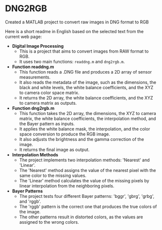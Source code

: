 # DNG2RGB
Created a MATLAB project to convert raw images in DNG format to RGB

Here is a short readme in English based on the selected text from the current web page:

- **Digital Image Processing**
    - This is a project that aims to convert images from RAW format to RGB.
    - It uses two main functions: `readdng.m` and `dng2rgb.m`.
- **Function readdng.m**
    - This function reads a .DNG file and produces a 2D array of sensor measurements.
    - It also reads the metadata of the image, such as the dimensions, the black and white levels, the white balance coefficients, and the XYZ to camera color space matrix.
    - It returns the 2D array, the white balance coefficients, and the XYZ to camera matrix as outputs.
- **Function dng2rgb.m**
    - This function takes the 2D array, the dimensions, the XYZ to camera matrix, the white balance coefficients, the interpolation method, and the Bayer pattern as inputs.
    - It applies the white balance mask, the interpolation, and the color space conversion to produce the RGB image.
    - It also adjusts the brightness and the gamma correction of the image.
    - It returns the final image as output.
- **Interpolation Methods**
    - The project implements two interpolation methods: 'Nearest' and 'Linear'.
    - The 'Nearest' method assigns the value of the nearest pixel with the same color to the missing values.
    - The 'Linear' method calculates the value of the missing pixels by linear interpolation from the neighboring pixels.
- **Bayer Patterns**
    - The project tests four different Bayer patterns: 'bggr', 'gbrg', 'grbg', and 'rggb'.
    - The 'rggb' pattern is the correct one that produces the true colors of the image.
    - The other patterns result in distorted colors, as the values are assigned to the wrong colors.

